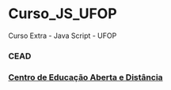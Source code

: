 # Curso_JS_UFOP
Curso Extra - Java Script - UFOP


<h3>CEAD<h3>
<a target="_blank" href="https://cead.ufop.br/">Centro de Educação Aberta e Distância</a>
